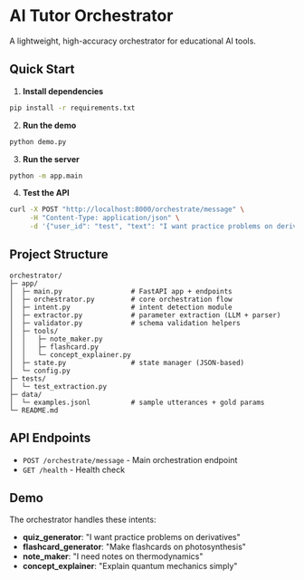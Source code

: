 # AI Tutor Orchestrator

A lightweight, high-accuracy orchestrator for educational AI tools.

## Quick Start

1. **Install dependencies**
```bash
pip install -r requirements.txt
```

2. **Run the demo**
```bash
python demo.py
```

3. **Run the server**
```bash
python -m app.main
```

4. **Test the API**
```bash
curl -X POST "http://localhost:8000/orchestrate/message" \
     -H "Content-Type: application/json" \
     -d '{"user_id": "test", "text": "I want practice problems on derivatives"}'
```

## Project Structure

```
orchestrator/
├─ app/
│  ├─ main.py                 # FastAPI app + endpoints
│  ├─ orchestrator.py         # core orchestration flow
│  ├─ intent.py               # intent detection module
│  ├─ extractor.py            # parameter extraction (LLM + parser)
│  ├─ validator.py            # schema validation helpers
│  ├─ tools/
│  │   ├─ note_maker.py
│  │   ├─ flashcard.py
│  │   └─ concept_explainer.py
│  ├─ state.py                # state manager (JSON-based)
│  └─ config.py
├─ tests/
│  └─ test_extraction.py
├─ data/
│  └─ examples.jsonl          # sample utterances + gold params
└─ README.md
```

## API Endpoints

- `POST /orchestrate/message` - Main orchestration endpoint
- `GET /health` - Health check

## Demo

The orchestrator handles these intents:
- **quiz_generator**: "I want practice problems on derivatives"
- **flashcard_generator**: "Make flashcards on photosynthesis"  
- **note_maker**: "I need notes on thermodynamics"
- **concept_explainer**: "Explain quantum mechanics simply"